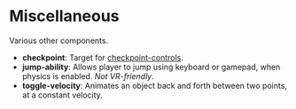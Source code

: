 # Miscellaneous

Various other components.

- **checkpoint**: Target for [checkpoint-controls](/src/controls/checkpoint-controls.js).
- **jump-ability**: Allows player to jump using keyboard or gamepad, when physics is enabled. *Not VR-friendly*.
- **toggle-velocity**: Animates an object back and forth between two points, at a constant velocity.
